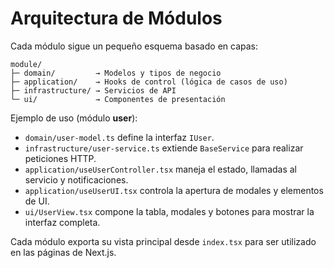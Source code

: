 # Arquitectura de Módulos

Cada módulo sigue un pequeño esquema basado en capas:

```
module/
├─ domain/         → Modelos y tipos de negocio
├─ application/    → Hooks de control (lógica de casos de uso)
├─ infrastructure/ → Servicios de API
└─ ui/             → Componentes de presentación
```

Ejemplo de uso (módulo **user**):

- `domain/user-model.ts` define la interfaz `IUser`.
- `infrastructure/user-service.ts` extiende `BaseService` para realizar peticiones HTTP.
- `application/useUserController.tsx` maneja el estado, llamadas al servicio y notificaciones.
- `application/useUserUI.tsx` controla la apertura de modales y elementos de UI.
- `ui/UserView.tsx` compone la tabla, modales y botones para mostrar la interfaz completa.

Cada módulo exporta su vista principal desde `index.tsx` para ser utilizado en las páginas de Next.js.
